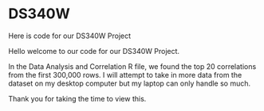 # DS340W
Here is code for our DS340W Project


Hello welcome to our code for our DS340W Project.

In the Data Analysis and Correlation R file, we found the top 20 correlations from the first 300,000 rows. I will attempt to take in more data from the dataset
on my desktop computer but my laptop can only handle so much.

Thank you for taking the time to view this.

